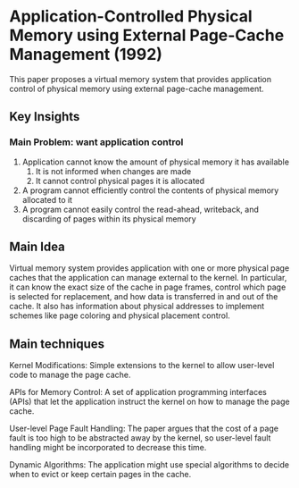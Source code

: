 # Application-Controlled Physical Memory using External Page-Cache Management (1992)  
This paper proposes a virtual memory system that provides application control of physical memory using external page-cache management. 

## Key Insights

### Main Problem: want application control 

1. Application cannot know the amount of physical memory it has available 
    1. It is not informed when changes are made 
    2. It cannot control physical pages it is allocated 
2. A program cannot efficiently control the contents of physical memory allocated to it 
3. A program cannot easily control the read-ahead, writeback, and discarding of pages within its physical memory  

## Main Idea
Virtual memory system provides application with one or more physical page caches that the application can manage external to the kernel. In particular, it can know the exact size of the cache in page frames, control which page is selected for replacement, and how data is transferred in and out of the cache. It also has information about physical addresses to implement schemes like page coloring and physical placement control. 

## Main techniques
Kernel Modifications: Simple extensions to the kernel to allow user-level code to manage the page cache.

APIs for Memory Control: A set of application programming interfaces (APIs) that let the application instruct the kernel on how to manage the page cache.

User-level Page Fault Handling: The paper argues that the cost of a page fault is too high to be abstracted away by the kernel, so user-level fault handling might be incorporated to decrease this time.

Dynamic Algorithms: The application might use special algorithms to decide when to evict or keep certain pages in the cache.
